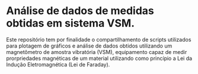 # Análise de dados de medidas obtidas em sistema VSM.
Este repositório tem por finalidade o compartilhamento de scripts utilizados para plotagem de gráficos e análise de dados obtidos utilizando um magnetômetro de amostra vibratória (VSM), equipamento capaz de medir prorpriedades magnéticas de um material utilizando como princípio a Lei da Indução Eletromagnética (Lei de Faraday).
